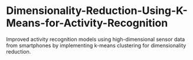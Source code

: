 # Dimensionality-Reduction-Using-K-Means-for-Activity-Recognition
Improved activity recognition models using high-dimensional sensor data from smartphones by implementing k-means clustering for dimensionality reduction.
